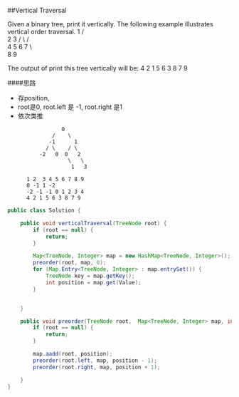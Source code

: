 ##Vertical Traversal

Given a binary tree, print it vertically. The following example illustrates vertical order traversal.
           1
        /    \
       2      3
      / \    / \
     4   5  6   7
             \   \
              8   9


The output of print this tree vertically will be:
4
2
1 5 6
3 8
7
9


####思路
- 存position,
- root是0, root.left 是 -1, root.right 是1
- 依次类推

```
                 0
              /    \
             -1      1
            / \    / \
          -2   0  0   2
                   \   \
                    1   3

      1 2  3 4 5 6 7 8 9
      0 -1 1 -2
      -2 -1 -1 0 1 2 3 4
      4 2 1 5 6 3 8 7 9
```

```java
public class Solution {

    public void verticalTraversal(TreeNode root) {
        if (root == null) {
            return;
        }

        Map<TreeNode, Integer> map = new HashMap<TreeNode, Integer>();
        preorder(root, map, 0);
        for (Map.Entry<TreeNode, Integer> : map.entrySet()) {
            TreeNode key = map.getKey();
            int position = map.get(Value);
        }


    }

    public void preorder(TreeNode root,  Map<TreeNode, Integer> map, int position) {
        if (root == null) {
            return;
        }

        map.aadd(root, position);
        preorder(root.left, map, position - 1);
        preorder(root.right, map, position + 1);

    }
}
```
